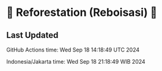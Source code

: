 
# 🌳 Reforestation (Reboisasi) 🌲

## Last Updated

GitHub Actions time: Wed Sep 18 14:18:49 UTC 2024

Indonesia/Jakarta time: Wed Sep 18 21:18:49 WIB 2024
